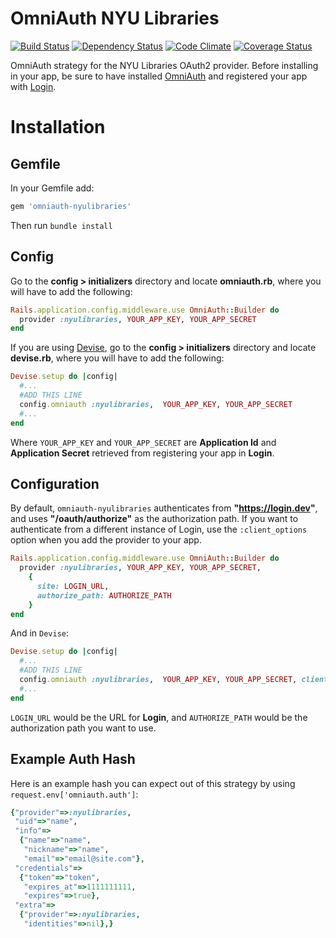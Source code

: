 # OmniAuth NYU Libraries
[![Build Status](https://api.travis-ci.org/NYULibraries/omniauth-nyulibraries.png?branch=master)](https://travis-ci.org/NYULibraries/omniauth-nyulibraries)
[![Dependency Status](https://gemnasium.com/NYULibraries/omniauth-nyulibraries.png)](https://gemnasium.com/NYULibraries/omniauth-nyulibraries)
[![Code Climate](https://codeclimate.com/github/NYULibraries/omniauth-nyulibraries.png)](https://codeclimate.com/github/NYULibraries/omniauth-nyulibraries)
[![Coverage Status](https://coveralls.io/repos/NYULibraries/omniauth-nyulibraries/badge.png?branch=master)](https://coveralls.io/r/NYULibraries/omniauth-nyulibraries)

OmniAuth strategy for the NYU Libraries OAuth2 provider. Before installing in your app, be sure to have installed [OmniAuth](https://github.com/intridea/omniauth) and registered your app with [Login](https://github.com/NYULibraries/login/blob/feature/client_documentation/GETTING_STARTED.md).

# Installation
## Gemfile
In your Gemfile add:

```ruby
gem 'omniauth-nyulibraries'
```

Then run `bundle install`

## Config

Go to the __config > initializers__ directory and locate __omniauth.rb__, where you will have to add the following:

```ruby
Rails.application.config.middleware.use OmniAuth::Builder do
  provider :nyulibraries, YOUR_APP_KEY, YOUR_APP_SECRET
end
```

If you are using [Devise](https://github.com/plataformatec/devise), go to the __config > initializers__ directory and locate __devise.rb__, where you will have to add the following:

```ruby
Devise.setup do |config|
  #...
  #ADD THIS LINE
  config.omniauth :nyulibraries,  YOUR_APP_KEY, YOUR_APP_SECRET
  #...
end
```

Where `YOUR_APP_KEY` and `YOUR_APP_SECRET` are __Application Id__ and __Application Secret__ retrieved from registering your app in __Login__.

## Configuration

By default, `omniauth-nyulibraries` authenticates from __"https://login.dev"__, and uses __"/oauth/authorize"__ as the authorization path. If you want to authenticate from a different instance of Login,
use the `:client_options` option when you add the provider to your app.

```ruby
Rails.application.config.middleware.use OmniAuth::Builder do
  provider :nyulibraries, YOUR_APP_KEY, YOUR_APP_SECRET,
    {
      site: LOGIN_URL,
      authorize_path: AUTHORIZE_PATH
    }
end
```

And in `Devise`:

```ruby
Devise.setup do |config|
  #...
  #ADD THIS LINE
  config.omniauth :nyulibraries,  YOUR_APP_KEY, YOUR_APP_SECRET, client_options: {site: LOGIN_URL, authorize_path: AUTHORIZE_PATH}
  #...
end
```

`LOGIN_URL` would be the URL for __Login__, and `AUTHORIZE_PATH` would be the authorization path you want to use.

## Example Auth Hash

Here is an example hash you can expect out of this strategy by using `request.env['omniauth.auth']`:

```ruby
{"provider"=>:nyulibraries,
 "uid"=>"name",
 "info"=>
  {"name"=>"name",
   "nickname"=>"name",
   "email"=>"email@site.com"},
 "credentials"=>
  {"token"=>"token",
   "expires_at"=>1111111111,
   "expires"=>true},
 "extra"=>
  {"provider"=>:nyulibraries,
   "identities"=>nil},}
```
